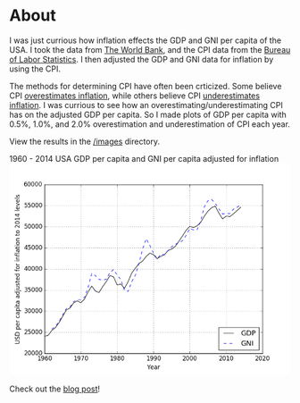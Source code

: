 # About
I was just currious how inflation effects the GDP and GNI per capita of the USA. I took the data from [The World Bank](http://data.worldbank.org), and the CPI data from the [Bureau of Labor Statistics](http://www.bls.gov/cpi/). I then adjusted the GDP and GNI data for inflation by using the CPI. 

The methods for determining CPI have often been crticized. Some believe CPI [overestimates inflation](http://www.colorado.edu/economics/courses/econ2020/section6/section6-main.html), while others believe CPI [underestimates inflation](http://bpp.mit.edu/usa/). I was currious to see how an overestimating/underestimating CPI has on the adjusted GDP per capita. So I made plots of GDP per capita with 0.5%, 1.0%, and 2.0% overestimation and underestimation of CPI each year.

View the results in the [/images](https://github.com/cjekel/USA_GDP_per_capita_inflation_adjust/tree/master/images) directory.

1960 - 2014 USA GDP per capita and GNI per capita adjusted for inflation
![1960 - 2014 USA GDP per capita and GNI per capita adjusted for inflation](https://raw.githubusercontent.com/cjekel/USA_GDP_per_capita_inflation_adjust/master/images/usaGDPandGNI_perCapita_2014.png)

Check out the [blog post](http://jekel.me/2016/USA-GDP-and-GNI-per-capita-adjusted-for-inflation/)!
